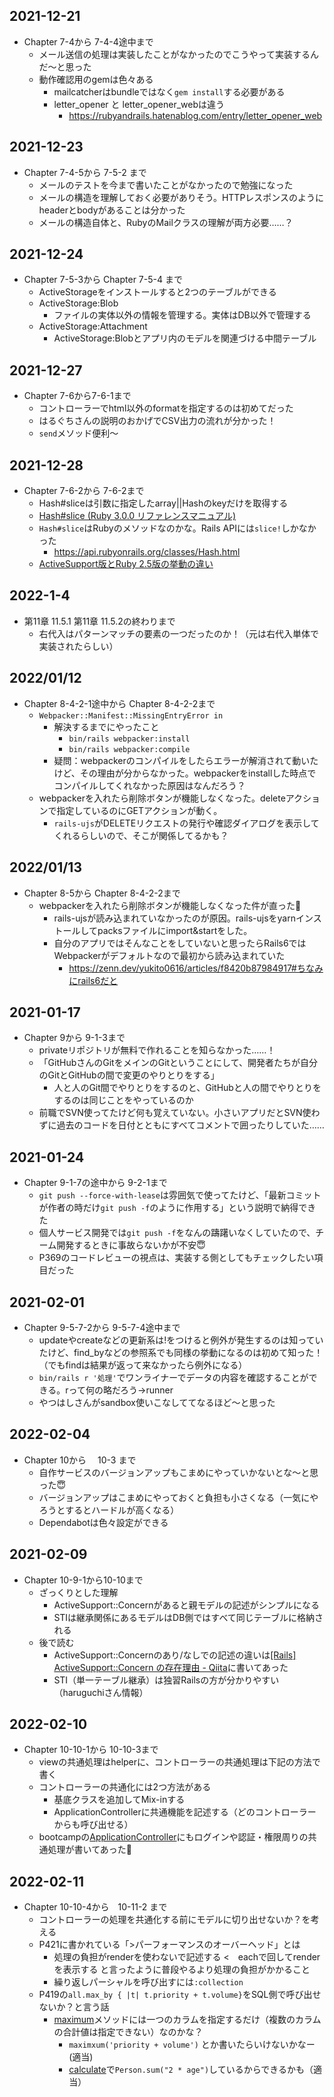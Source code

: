 ## 2021\-12\-21
- Chapter 7-4から 7-4-4途中まで
    - メール送信の処理は実装したことがなかったのでこうやって実装するんだ〜と思った
    - 動作確認用のgemは色々ある
        - mailcatcherはbundleではなく`gem install`する必要がある
        - letter_opener と letter_opener_webは違う
            - https://rubyandrails.hatenablog.com/entry/letter_opener_web
## 2021\-12\-23
- Chapter 7-4-5から 7-5-2 まで
    - メールのテストを今まで書いたことがなかったので勉強になった
    - メールの構造を理解しておく必要がありそう。HTTPレスポンスのようにheaderとbodyがあることは分かった
    - メールの構造自体と、RubyのMailクラスの理解が両方必要……？

## 2021\-12\-24
- Chapter 7-5-3から Chapter 7-5-4 まで
    - ActiveStorageをインストールすると2つのテーブルができる
    - ActiveStorage:Blob
        - ファイルの実体以外の情報を管理する。実体はDB以外で管理する
    - ActiveStorage:Attachment
        - ActiveStorage:Blobとアプリ内のモデルを関連づける中間テーブル

## 2021\-12\-27
- Chapter 7-6から7-6-1まで
    - コントローラーでhtml以外のformatを指定するのは初めてだった
    - はるぐちさんの説明のおかげでCSV出力の流れが分かった！
    - `send`メソッド便利〜

## 2021\-12\-28
- Chapter 7-6-2から 7-6-2まで
    - Hash#sliceは引数に指定したarray||Hashのkeyだけを取得する
    - [Hash\#slice \(Ruby 3\.0\.0 リファレンスマニュアル\)](https://docs.ruby-lang.org/ja/latest/method/Hash/i/slice.html)
    - `Hash#slice`はRubyのメソッドなのかな。Rails APIには`slice!`しかなかった
        - https://api.rubyonrails.org/classes/Hash.html
    - [ActiveSupport版とRuby 2\.5版の挙動の違い](https://qiita.com/_mmasaki/items/fc98bfb494b40273c4cb)

## 2022\-1\-4

- 第11章 11.5.1 第11章 11.5.2の終わりまで
    - 右代入はパターンマッチの要素の一つだったのか！（元は右代入単体で実装されたらしい）

## 2022/01/12
- Chapter 8-4-2-1途中から Chapter 8-4-2-2まで
    - `Webpacker::Manifest::MissingEntryError in` 
        - 解決するまでにやったこと
            - `bin/rails webpacker:install`
            - `bin/rails webpacker:compile`
        - 疑問：webpackerのコンパイルをしたらエラーが解消されて動いたけど、その理由が分からなかった。webpackerをinstallした時点でコンパイルしてくれなかった原因はなんだろう？
    - webpackerを入れたら削除ボタンが機能しなくなった。deleteアクションで指定しているのにGETアクションが動く。
        - `rails-ujs`がDELETEリクエストの発行や確認ダイアログを表示してくれるらしいので、そこが関係してるかも？

## 2022/01/13
- Chapter 8-5から  Chapter 8-4-2-2まで
    - webpackerを入れたら削除ボタンが機能しなくなった件が直った🎉
        - rails-ujsが読み込まれていなかったのが原因。rails-ujsをyarnインストールしてpacksファイルにimport&startをした。
        - 自分のアプリではそんなことをしていないと思ったらRails6ではWebpackerがデフォルトなので最初から読み込まれていた
            - https://zenn.dev/yukito0616/articles/f8420b87984917#ちなみにrails6だと

## 2021\-01\-17
- Chapter 9から 9-1-3まで
    - privateリポジトリが無料で作れることを知らなかった……！
    - 「GitHubさんのGitをメインのGitということにして、開発者たちが自分のGitとGitHubの間で変更のやりとりをする」
        - 人と人のGit間でやりとりをするのと、GitHubと人の間でやりとりをするのは同じことをやっているのか
    - 前職でSVN使ってたけど何も覚えていない。小さいアプリだとSVN使わずに過去のコードを日付とともにすべてコメントで囲ったりしていた……

## 2021\-01\-24
- Chapter 9-1-7の途中から  9-2-1まで
    - `git push --force-with-lease`は雰囲気で使ってたけど、「最新コミットが作者の時だけ`git push -f`のように作用する」という説明で納得できた
    - 個人サービス開発では`git push -f`をなんの躊躇いなくしていたので、チーム開発するときに事故らないかが不安😇
    - P369のコードレビューの視点は、実装する側としてもチェックしたい項目だった

## 2021\-02\-01
- Chapter 9-5-7-2から 9-5-7-4途中まで
    - updateやcreateなどの更新系は!をつけると例外が発生するのは知っていたけど、find_byなどの参照系でも同様の挙動になるのは初めて知った！（でもfindは結果が返って来なかったら例外になる）
    - `bin/rails r '処理'`でワンライナーでデータの内容を確認することができる。rって何の略だろう→runner
    - やつはしさんがsandbox使いこなしててなるほど〜と思った

## 2022\-02\-04
- Chapter 10から　 10-3 まで
    - 自作サービスのバージョンアップもこまめにやっていかないとな〜と思った😇
    - バージョンアップはこまめにやっておくと負担も小さくなる（一気にやろうとするとハードルが高くなる）
    - Dependabotは色々設定ができる

## 2021\-02\-09
- Chapter 10-9-1から10-10まで
    - ざっくりとした理解
        - ActiveSupport::Concernがあると親モデルの記述がシンプルになる
        - STIは継承関係にあるモデルはDB側ではすべて同じテーブルに格納される
    - 後で読む
        - ActiveSupport::Concernのあり/なしでの記述の違いは[\[Rails\] ActiveSupport::Concern の存在理由 \- Qiita](https://qiita.com/castaneai/items/6dc121ce6ff100614f42)に書いてあった
        - STI（単一テーブル継承）は独習Railsの方が分かりやすい（haruguchiさん情報）

## 2022\-02\-10
- Chapter 10-10-1から 10-10-3まで
    - viewの共通処理はhelperに、コントローラーの共通処理は下記の方法で書く
    - コントローラーの共通化には2つ方法がある
        - 基底クラスを追加してMix-inする
        - ApplicationControllerに共通機能を記述する（どのコントローラーからも呼び出せる）
    - bootcampの[ApplicationController](
https://github.com/fjordllc/bootcamp/blob/main/app/controllers/application_controller.rb)にもログインや認証・権限周りの共通処理が書いてあった👀

## 2022\-02\-11
- Chapter 10-10-4から　10-11-2 まで
    - コントローラーの処理を共通化する前にモデルに切り出せないか？を考える
    - P421に書かれている「>パーフォーマンスのオーバーヘッド」とは
        - 処理の負担がrenderを使わないで記述する <　eachで回してrenderを表示する と言ったように普段やるより処理の負担がかかること
        - 繰り返しパーシャルを呼び出すには`:collection`
    - P419の`all.max_by { |t| t.priority + t.volume}`をSQL側で呼び出せないか？と言う話
        - [maximum](https://api.rubyonrails.org/v7.0/classes/ActiveRecord/Calculations.html#method-i-maximum)メソッドには一つのカラムを指定するだけ（複数のカラムの合計値は指定できない）なのかな？
            - `maximxum('priority + volume')` とか書いたらいけないかなー (適当)
            - [calculate](https://api.rubyonrails.org/v7.0/classes/ActiveRecord/Calculations.html#method-i-calculate)で`Person.sum("2 * age")`しているからできるかも（適当）
